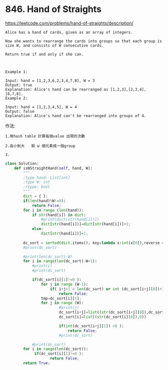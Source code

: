 # 846. Hand of Straights
https://leetcode.com/problems/hand-of-straights/description/

    Alice has a hand of cards, given as an array of integers.
    
    Now she wants to rearrange the cards into groups so that each group is size W, and consists of W consecutive cards.
    
    Return true if and only if she can.
    
     
    
    Example 1:
    
    Input: hand = [1,2,3,6,2,3,4,7,8], W = 3
    Output: true
    Explanation: Alice's hand can be rearranged as [1,2,3],[2,3,4],[6,7,8].
    Example 2:
    
    Input: hand = [1,2,3,4,5], W = 4
    Output: false
    Explanation: Alice's hand can't be rearranged into groups of 4.
    
作法:

    1.用hash table 計算每個value 出現的次數  
    
    2.由小到大   取 w 個元素成一個group
      
    3.
            
```python
class Solution:
    def isNStraightHand(self, hand, W):
        """
        :type hand: List[int]
        :type W: int
        :rtype: bool
        """
        dict = { };
        if(len(hand)%W!=0):
            return False;
        for i in range (len(hand)):
            if str(hand[i]) in dict:
                #print(dict[str(hand[i])])
                dict[str(hand[i])]=dict[str(hand[i])]+1;
            else:   
                dict[str(hand[i])]=1;
       
        dc_sort = sorted(dict.items(), key=lambda x:int(x[0]),reverse = False)
        #print(dc_sort)

        #print(len(dc_sort)-W)
        for i in range(len(dc_sort)-W+1):
            #print(i)
            #print(dc_sort)        

            if(dc_sort[i][1]!=0 ):
                for j in range (W-1):
                    if( i+j+1 > len(dc_sort) or int (dc_sort[i+j][0])+1 !=int (dc_sort[i+j+1][0]) ): 
                        return False;
                tmp=dc_sort[i][1];
                for j in range (W):
                        #print(j)
                        dc_sort[i+j]=list((str(dc_sort[i+j][0]),dc_sort[i+j][1]-tmp))
                        dc_sort[i]=list((str(dc_sort[i][0]),0))

                        if(int(dc_sort[i+j][1]) <0 ):
                            return False;
                        #print(dc_sort)        

            #print(dc_sort)     
        for i in range(len(dc_sort)):   
             if(dc_sort[i][1]!=0 ):
                    return False;
        return True;
        
        
```